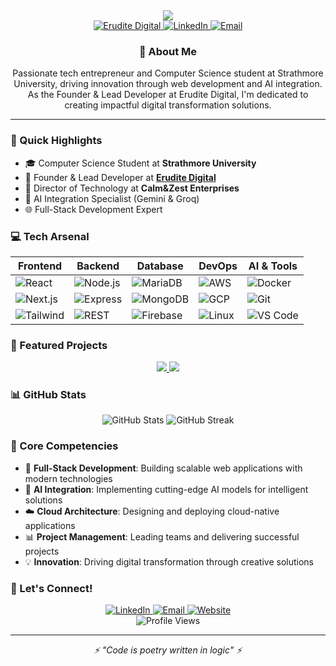 <div align="center">
  <img src="https://readme-typing-svg.herokuapp.com?font=Fira+Code&weight=500&size=40&pause=1000&color=6EA8FF&center=true&vCenter=true&random=false&width=600&height=100&lines=Hi+👋+I'm+Shalom+Obongo;Full-Stack+Developer;AI+Enthusiast;Tech+Entrepreneur" />
</div>

<div align="center">
  <a href="https://eruditedigital.com">
    <img src="https://img.shields.io/badge/Erudite_Digital-Founder-blue?style=for-the-badge&logo=E&logoColor=white" alt="Erudite Digital"/>
  </a>
  <a href="https://www.linkedin.com/in/shalom-obongo">
    <img src="https://img.shields.io/badge/LinkedIn-Connect-blue?style=for-the-badge&logo=linkedin&logoColor=white" alt="LinkedIn"/>
  </a>
  <a href="mailto:shalomobongo@yahoo.com">
    <img src="https://img.shields.io/badge/Email-Contact-red?style=for-the-badge&logo=gmail&logoColor=white" alt="Email"/>
  </a>
</div>

<div align="center">
  <h3>💫 About Me</h3>
  <p>
    Passionate tech entrepreneur and Computer Science student at Strathmore University, driving innovation through web development and AI integration. As the Founder & Lead Developer at Erudite Digital, I'm dedicated to creating impactful digital transformation solutions.
  </p>
</div>

---

### 🚀 Quick Highlights

- 🎓 Computer Science Student at **Strathmore University**
- 💼 Founder & Lead Developer at [**Erudite Digital**](https://eruditedigital.com)
- 🌟 Director of Technology at **Calm&Zest Enterprises**
- 🤖 AI Integration Specialist (Gemini & Groq)
- 🌐 Full-Stack Development Expert

### 💻 Tech Arsenal

<div align="center">

| Frontend | Backend | Database | DevOps | AI & Tools |
|----------|---------|-----------|---------|------------|
| ![React](https://img.shields.io/badge/React-61DAFB?style=flat-square&logo=react&logoColor=black) | ![Node.js](https://img.shields.io/badge/Node.js-339933?style=flat-square&logo=node.js&logoColor=white) | ![MariaDB](https://img.shields.io/badge/MariaDB-003545?style=flat-square&logo=mariadb&logoColor=white) | ![AWS](https://img.shields.io/badge/AWS-232F3E?style=flat-square&logo=amazon-aws&logoColor=white) | ![Docker](https://img.shields.io/badge/Docker-2496ED?style=flat-square&logo=docker&logoColor=white) |
| ![Next.js](https://img.shields.io/badge/Next.js-000000?style=flat-square&logo=next.js&logoColor=white) | ![Express](https://img.shields.io/badge/Express-000000?style=flat-square&logo=express&logoColor=white) | ![MongoDB](https://img.shields.io/badge/MongoDB-47A248?style=flat-square&logo=mongodb&logoColor=white) | ![GCP](https://img.shields.io/badge/GCP-4285F4?style=flat-square&logo=google-cloud&logoColor=white) | ![Git](https://img.shields.io/badge/Git-F05032?style=flat-square&logo=git&logoColor=white) |
| ![Tailwind](https://img.shields.io/badge/Tailwind-38B2AC?style=flat-square&logo=tailwind-css&logoColor=white) | ![REST](https://img.shields.io/badge/REST-API-02569B?style=flat-square) | ![Firebase](https://img.shields.io/badge/Firebase-FFCA28?style=flat-square&logo=firebase&logoColor=black) | ![Linux](https://img.shields.io/badge/Linux-FCC624?style=flat-square&logo=linux&logoColor=black) | ![VS Code](https://img.shields.io/badge/VS_Code-007ACC?style=flat-square&logo=visual-studio-code&logoColor=white) |

</div>

### 🎯 Featured Projects

<div align="center">
  <a href="https://eruditedigital.com">
    <img src="https://github-readme-stats.vercel.app/api/pin/?username=ShalomObongo&repo=erudite-digital&theme=react" />
  </a>
  <a href="https://studentszone.vercel.app">
    <img src="https://github-readme-stats.vercel.app/api/pin/?username=ShalomObongo&repo=student-zone&theme=react" />
  </a>
</div>

### 📊 GitHub Stats

<div align="center">
  <img src="https://github-readme-stats.vercel.app/api?username=ShalomObongo&show_icons=true&theme=react" alt="GitHub Stats" />
  <img src="https://github-readme-streak-stats.herokuapp.com/?user=ShalomObongo&theme=react" alt="GitHub Streak" />
</div>

### 🌟 Core Competencies

- 🎯 **Full-Stack Development**: Building scalable web applications with modern technologies
- 🤖 **AI Integration**: Implementing cutting-edge AI models for intelligent solutions
- ☁️ **Cloud Architecture**: Designing and deploying cloud-native applications
- 📊 **Project Management**: Leading teams and delivering successful projects
- 💡 **Innovation**: Driving digital transformation through creative solutions

### 🤝 Let's Connect!

<div align="center">
  <a href="https://www.linkedin.com/in/shalom-obongo">
    <img src="https://img.shields.io/badge/LinkedIn-0077B5?style=for-the-badge&logo=linkedin&logoColor=white" alt="LinkedIn" />
  </a>
  <a href="mailto:shalomobongo@yahoo.com">
    <img src="https://img.shields.io/badge/Email-D14836?style=for-the-badge&logo=gmail&logoColor=white" alt="Email" />
  </a>
  <a href="https://eruditedigital.com">
    <img src="https://img.shields.io/badge/Website-4285F4?style=for-the-badge&logo=google-chrome&logoColor=white" alt="Website" />
  </a>
</div>

<div align="center">
  <img src="https://komarev.com/ghpvc/?username=ShalomObongo&color=blue&style=flat-square&label=Profile+Views" alt="Profile Views" />
</div>

---

<div align="center">
  <i>⚡ "Code is poetry written in logic" ⚡</i>
</div>
